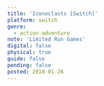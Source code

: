 ```yaml
---
title: 'Iconoclasts [Switch]'
platform: switch
genre:
  - action-adventure
note: 'Limited Run Games'
digital: false
physical: true
guide: false
pending: false
posted: 2018-01-26
---
```


